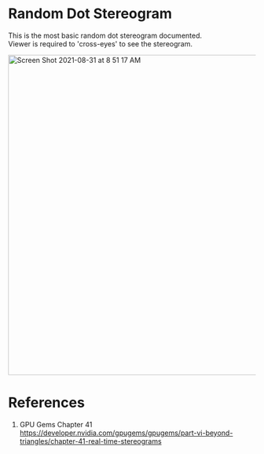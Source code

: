 # Random Dot Stereogram

This is the most basic random dot stereogram documented. \
Viewer is required to 'cross-eyes' to see the stereogram.

<img width="651" alt="Screen Shot 2021-08-31 at 8 51 17 AM" src="https://user-images.githubusercontent.com/1282659/131514798-a4376c9a-d3ea-48b4-bba5-e063d1ea358a.png">

# References

1. GPU Gems Chapter 41 \
https://developer.nvidia.com/gpugems/gpugems/part-vi-beyond-triangles/chapter-41-real-time-stereograms
